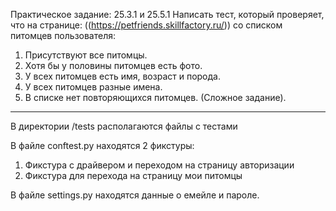 Практическое задание: 25.3.1 и 25.5.1
Написать тест, который проверяет, что на странице: ((https://petfriends.skillfactory.ru/)) со списком питомцев пользователя:
1. Присутствуют все питомцы.
2. Хотя бы у половины питомцев есть фото.
3. У всех питомцев есть имя, возраст и порода.
4. У всех питомцев разные имена.
5. В списке нет повторяющихся питомцев. (Сложное задание).

----------------------------------------------------------------------------------------------------------------------------
В директории /tests располагаются файлы с тестами

В файле conftest.py находятся 2 фикстуры:
1. Фикстура с драйвером и переходом на страницу авторизации
2. Фикстура для перехода на страницу мои питомцы

В файле settings.py находятся данные о емейле и пароле.



